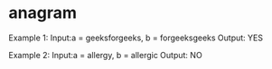 # anagram

Example 1:
Input:a = geeksforgeeks, b = forgeeksgeeks
Output: YES

Example 2:
Input:a = allergy, b = allergic
Output: NO
